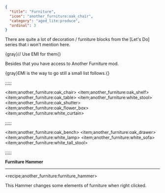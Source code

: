 ```json
{
  "title": "Furniture",
  "icon": "another_furniture:oak_chair",
  "category": "aged_lite:produce",
  "ordinal": 3
}
```

There are quite a lot of decoration / furniture blocks from the [Let's Do] series that i won't mention here.

{gray}// Use EMI for them{}


Besides that you have access to Another Furniture mod.


{gray}EMI is the way to go still a small list follows.{}

;;;;;

<item;another_furniture:oak_chair>
<item;another_furniture:oak_shelf>
<item;another_furniture:oak_table>
<item;another_furniture:white_stool>
<item;another_furniture:oak_shutter>
<item;another_furniture:oak_flower_box>
<item;another_furniture:white_curtain>

;;;;;

<item;another_furniture:oak_bench>
<item;another_furniture:oak_drawer>
<item;another_furniture:white_lamp>
<item;another_furniture:white_sofa>
<item;another_furniture:white_tall_stool>

;;;;;


**Furniture Hammer**

---

<recipe;another_furniture:furniture_hammer>

This Hammer changes some elements of furniture when right clicked.